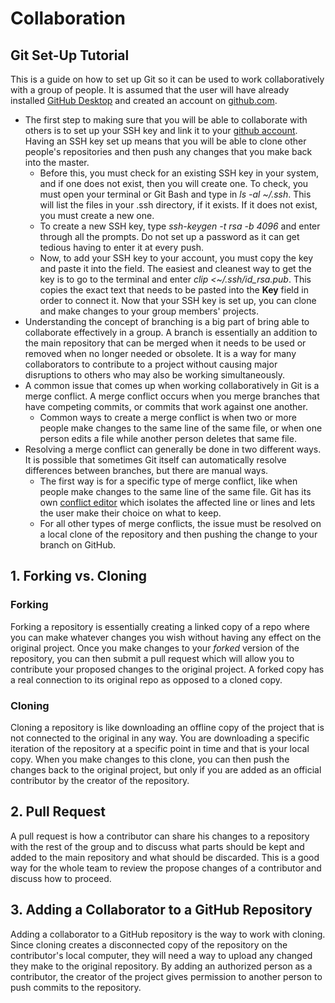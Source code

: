 # Collaboration

## Git Set-Up Tutorial
This is a guide on how to set up Git so it can be used to work collaboratively with a group of people. It is assumed that the user will have already installed [GitHub Desktop](https://desktop.github.com/) and created an account on [github.com](github.com).
- The first step to making sure that you will be able to collaborate with others is to set up your SSH key and link it to your [github account](https://github.com/settings/keys). Having an SSH key set up means that you will be able to clone other people's repositories and then push any changes that you make back into the master.
  - Before this, you must check for an existing SSH key in your system, and if one does not exist, then you will create one. To check, you must open your terminal or Git Bash and type in *ls -al ~/.ssh*. This will list the files in your .ssh directory, if it exists. If it does not exist, you must create a new one.
  - To create a new SSH key, type *ssh-keygen -t rsa -b 4096* and enter through all the prompts. Do not set up a password as it can get tedious having to enter it at every push.
  - Now, to add your SSH key to your account, you must copy the key and paste it into the field. The easiest and cleanest way to get the key is to go to the terminal and enter *clip <~/.ssh/id_rsa.pub*. This copies the exact text that needs to be pasted into the **Key** field in order to connect it. Now that your SSH key is set up, you can clone and make changes to your group members' projects.
- Understanding the concept of branching is a big part of bring able to collaborate effectively in a group. A branch is essentially an addition to the main repository that can be merged when it needs to be used or removed when no longer needed or obsolete. It is a way for many collaborators to contribute to a project without causing major disruptions to others who may also be working simultaneously.
- A common issue that comes up when working collaboratively in Git is a merge conflict. A merge conflict occurs when you merge branches that have competing commits, or commits that work against one another.
  - Common ways to create a merge conflict is when two or more people make changes to the same line of the same file, or when one person edits a file while another person deletes that same file.
- Resolving a merge conflict can generally be done in two different ways. It is possible that sometimes Git itself can automatically resolve differences between branches, but there are manual ways.
  -  The first way is for a specific type of merge conflict, like when people make changes to the same line of the same file. Git has its own [conflict editor](https://help.github.com/en/articles/resolving-a-merge-conflict-on-github) which isolates the affected line or lines and lets the user make their choice on what to keep.
  - For all other types of merge conflicts, the issue must be resolved on a local clone of the repository and then pushing the change to your branch on GitHub.

## 1. Forking vs. Cloning
### Forking
Forking a repository is essentially creating a linked copy of a repo where you can make whatever changes you wish without having any effect on the original project. Once you make changes to your *forked* version of the repository, you can then submit a pull request which will allow you to contribute your proposed changes to the original project. A forked copy has a real connection to its original repo as opposed to a cloned copy.

### Cloning
Cloning a repository is like downloading an offline copy of the project that is not connected to the original in any way. You are downloading a specific iteration of the repository at a specific point in time and that is your local copy. When you make changes to this clone, you can then push the changes back to the original project, but only if you are added as an official contributor by the creator of the repository.

## 2. Pull Request
A pull request is how a contributor can share his changes to a repository with the rest of the group and to discuss what parts should be kept and added to the main repository and what should be discarded. This is a good way for the whole team to review the propose changes of a contributor and discuss how to proceed.

## 3. Adding a Collaborator to a GitHub Repository
Adding a collaborator to a GitHub repository is the way to work with cloning. Since cloning creates a disconnected copy of the repository on the contributor's local computer, they will need a way to upload any changed they make to the original repository. By adding an authorized person as a contributor, the creator of the project gives permission to another person to push commits to the repository.
